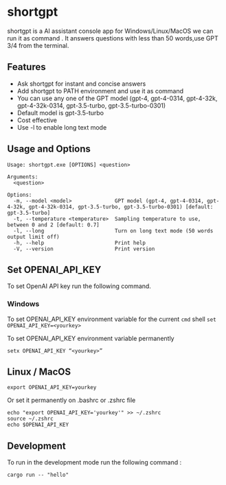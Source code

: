# shortgpt 

shortgpt is a AI assistant console app for Windows/Linux/MacOS we can run it as command . It answers questions with less than 50 words,use GPT 3/4 from the terminal.


## Features 
 - Ask shortgpt for instant and concise answers
 - Add shortgpt to PATH environment and use it as command
 - You can use any one of the GPT model (gpt-4, gpt-4-0314, gpt-4-32k, gpt-4-32k-0314, gpt-3.5-turbo, gpt-3.5-turbo-0301)
 - Default model is gpt-3.5-turbo
 - Cost effective
 - Use -l to enable long text mode


## Usage and Options
```
Usage: shortgpt.exe [OPTIONS] <question>

Arguments:
  <question>

Options:
  -m, --model <model>              GPT model (gpt-4, gpt-4-0314, gpt-4-32k, gpt-4-32k-0314, gpt-3.5-turbo, gpt-3.5-turbo-0301) [default: gpt-3.5-turbo]
  -t, --temperature <temperature>  Sampling temperature to use, between 0 and 2 [default: 0.7]
  -l, --long                       Turn on long text mode (50 words output limit off)
  -h, --help                       Print help
  -V, --version                    Print version
```

## Set OPENAI_API_KEY 
To set OpenAI API key run the following command.
### Windows
 To set OPENAI_API_KEY environment variable for the current `cmd` shell
 `set OPENAI_API_KEY=<yourkey>`

 To set OPENAI_API_KEY environment variable permanently

`setx OPENAI_API_KEY “<yourkey>”`

## Linux / MacOS

`export OPENAI_API_KEY=yourkey`

Or set it permanently on .bashrc or .zshrc file
```
echo "export OPENAI_API_KEY='yourkey'" >> ~/.zshrc
source ~/.zshrc
echo $OPENAI_API_KEY
```

## Development

To run in the development mode run the following command :

`cargo run -- "hello"`